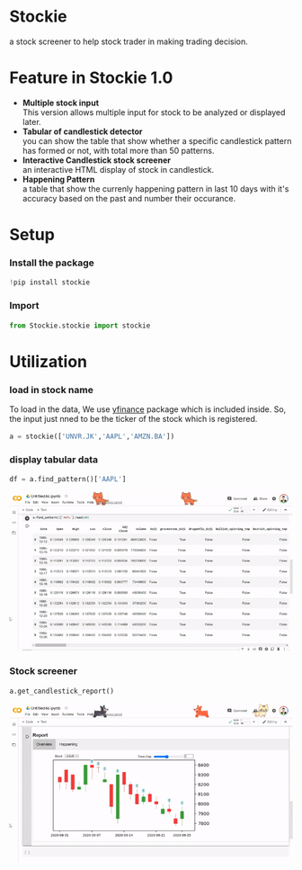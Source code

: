# Stockie

a stock screener to help stock trader in making trading decision. 

# Feature in Stockie 1.0 
* **Multiple stock input** <br>
This version allows multiple input for stock to be analyzed or displayed later.  
* **Tabular of candlestick detector** <br>
you can show the table that show whether a specific candlestick pattern has formed or not, with total more than 50 patterns.
* **Interactive Candlestick stock screener** <br>
an interactive HTML display of stock in candlestick.
* **Happening Pattern** <br>
a table that show the currenly happening  pattern in last 10 days with it's accuracy based on the past and number their occurance. 

# Setup
### Install the package
```python
!pip install stockie
```
### Import
```python
from Stockie.stockie import stockie
```

# Utilization
### load in stock name
To load in the data, We use [yfinance](https://pypi.org/project/yfinance/) package which is included inside. So, the input just nned to be the ticker of the stock which is registered.
```python
a = stockie(['UNVR.JK','AAPL','AMZN.BA'])
```
### display tabular data
```python
df = a.find_pattern()['AAPL']
```
<img alt="Notebook Widgets" src="https://github.com/suparjotamin/stockie/blob/master/Asset/sample%20tab%20gif.gif" width="600" />

### Stock screener
```python
a.get_candlestick_report()
```

<img alt="Notebook Widgets" src="https://github.com/suparjotamin/stockie/blob/master/Asset/screener.gif" width="600" />

